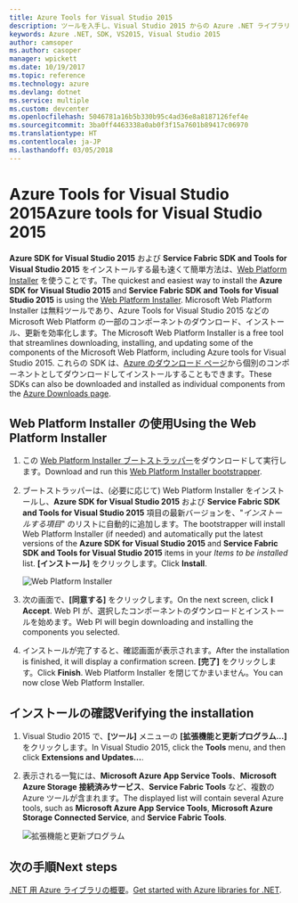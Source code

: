 ```yaml
---
title: Azure Tools for Visual Studio 2015
description: ツールを入手し、Visual Studio 2015 からの Azure .NET ライブラリの使用を始めてください。
keywords: Azure .NET, SDK, VS2015, Visual Studio 2015
author: camsoper
ms.author: casoper
manager: wpickett
ms.date: 10/19/2017
ms.topic: reference
ms.technology: azure
ms.devlang: dotnet
ms.service: multiple
ms.custom: devcenter
ms.openlocfilehash: 5046781a16b5b330b95c4ad36e8a8187126fef4e
ms.sourcegitcommit: 3ba0ff4463338a0ab0f3f15a7601b89417c06970
ms.translationtype: HT
ms.contentlocale: ja-JP
ms.lasthandoff: 03/05/2018
---
```

# <a name="azure-tools-for-visual-studio-2015"></a><span data-ttu-id="6366f-104">Azure Tools for Visual Studio 2015</span><span class="sxs-lookup"><span data-stu-id="6366f-104">Azure tools for Visual Studio 2015</span></span>

<span data-ttu-id="6366f-105">**Azure SDK for Visual Studio 2015** および **Service Fabric SDK and Tools for Visual Studio 2015** をインストールする最も速くて簡単方法は、[Web Platform Installer](https://www.microsoft.com/web/downloads/platform.aspx) を使うことです。</span><span class="sxs-lookup"><span data-stu-id="6366f-105">The quickest and easiest way to install the **Azure SDK for Visual Studio 2015** and **Service Fabric SDK and Tools for Visual Studio 2015** is using the [Web Platform Installer](https://www.microsoft.com/web/downloads/platform.aspx).</span></span>  <span data-ttu-id="6366f-106">Microsoft Web Platform Installer は無料ツールであり、Azure Tools for Visual Studio 2015 などの Microsoft Web Platform の一部のコンポーネントのダウンロード、インストール、更新を効率化します。</span><span class="sxs-lookup"><span data-stu-id="6366f-106">The Microsoft Web Platform Installer is a free tool that streamlines downloading, installing, and updating some of the components of the Microsoft Web Platform, including Azure tools for Visual Studio 2015.</span></span>  <span data-ttu-id="6366f-107">これらの SDK は、[Azure のダウンロード ページ](https://azure.microsoft.com/downloads/)から個別のコンポーネントとしてダウンロードしてインストールすることもできます。</span><span class="sxs-lookup"><span data-stu-id="6366f-107">These SDKs can also be downloaded and installed as individual components from the [Azure Downloads page](https://azure.microsoft.com/downloads/).</span></span> 

## <a name="using-the-web-platform-installer"></a><span data-ttu-id="6366f-108">Web Platform Installer の使用</span><span class="sxs-lookup"><span data-stu-id="6366f-108">Using the Web Platform Installer</span></span>

1. <span data-ttu-id="6366f-109">この [Web Platform Installer ブートストラッパー](https://www.microsoft.com/web/handlers/webpi.ashx?command=getinstallerredirect&appid=VWDOrVs2015AzurePack;MicrosoftAzure-ServiceFabric-VS2015)をダウンロードして実行します。</span><span class="sxs-lookup"><span data-stu-id="6366f-109">Download and run this [Web Platform Installer bootstrapper](https://www.microsoft.com/web/handlers/webpi.ashx?command=getinstallerredirect&appid=VWDOrVs2015AzurePack;MicrosoftAzure-ServiceFabric-VS2015).</span></span>  

2. <span data-ttu-id="6366f-110">ブートストラッパーは、(必要に応じて) Web Platform Installer をインストールし、**Azure SDK for Visual Studio 2015** および **Service Fabric SDK and Tools for Visual Studio 2015** 項目の最新バージョンを、"*インストールする項目*" のリストに自動的に追加します。</span><span class="sxs-lookup"><span data-stu-id="6366f-110">The bootstrapper will install Web Platform Installer (if needed) and automatically put the latest versions of the  **Azure SDK for Visual Studio 2015** and **Service Fabric SDK and Tools for Visual Studio 2015** items in your *Items to be installed* list.</span></span>  <span data-ttu-id="6366f-111">**[インストール]** をクリックします。</span><span class="sxs-lookup"><span data-stu-id="6366f-111">Click **Install**.</span></span>

    ![Web Platform Installer](media/dotnet-sdk-vs2015-install/webpi.png)

3. <span data-ttu-id="6366f-113">次の画面で、**[同意する]** をクリックします。</span><span class="sxs-lookup"><span data-stu-id="6366f-113">On the next screen, click **I Accept**.</span></span>  <span data-ttu-id="6366f-114">Web PI が、選択したコンポーネントのダウンロードとインストールを始めます。</span><span class="sxs-lookup"><span data-stu-id="6366f-114">Web PI will begin downloading and installing the components you selected.</span></span>

4. <span data-ttu-id="6366f-115">インストールが完了すると、確認画面が表示されます。</span><span class="sxs-lookup"><span data-stu-id="6366f-115">After the installation is finished, it will display a confirmation screen.</span></span>  <span data-ttu-id="6366f-116">**[完了]** をクリックします。</span><span class="sxs-lookup"><span data-stu-id="6366f-116">Click **Finish**.</span></span>  <span data-ttu-id="6366f-117">Web Platform Installer を閉じてかまいません。</span><span class="sxs-lookup"><span data-stu-id="6366f-117">You can now close Web Platform Installer.</span></span>

## <a name="verifying-the-installation"></a><span data-ttu-id="6366f-118">インストールの確認</span><span class="sxs-lookup"><span data-stu-id="6366f-118">Verifying the installation</span></span>

1. <span data-ttu-id="6366f-119">Visual Studio 2015 で、**[ツール]** メニューの **[拡張機能と更新プログラム...]** をクリックします。</span><span class="sxs-lookup"><span data-stu-id="6366f-119">In Visual Studio 2015, click the **Tools** menu, and then click **Extensions and Updates...**.</span></span>

2. <span data-ttu-id="6366f-120">表示される一覧には、**Microsoft Azure App Service Tools**、**Microsoft Azure Storage 接続済みサービス**、**Service Fabric Tools** など、複数の Azure ツールが含まれます。</span><span class="sxs-lookup"><span data-stu-id="6366f-120">The displayed list will contain several Azure tools, such as **Microsoft Azure App Service Tools**, **Microsoft Azure Storage Connected Service**, and **Service Fabric Tools**.</span></span>

    ![拡張機能と更新プログラム](media\dotnet-sdk-vs2015-install\ext-tools.png)

## <a name="next-steps"></a><span data-ttu-id="6366f-122">次の手順</span><span class="sxs-lookup"><span data-stu-id="6366f-122">Next steps</span></span>

<span data-ttu-id="6366f-123">[.NET 用 Azure ライブラリの概要](dotnet-sdk-azure-get-started.md)。</span><span class="sxs-lookup"><span data-stu-id="6366f-123">[Get started with Azure libraries for .NET](dotnet-sdk-azure-get-started.md).</span></span>
